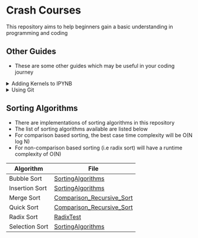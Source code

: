 # Crash Courses

This repository aims to help beginners gain a basic understanding in programming and coding

## Other Guides

- These are some other guides which may be useful in your coding journey

<details>
<summary>Adding Kernels to IPYNB</summary>

- By default, Jupyter Notebook only runs Python codes
- In order to run a particular language on Jupyter Notebook, you must first install the necessary interpreter (Java uses jshell so I shall consider it as an interpreter, even though it is considered a compiled language)

Link to guide on adding new kernels to IPYNB: [Add Kernels to Jupyter Notebook](./Guides/Add%20Kernels%20to%20Jupyter%20Notebook.md)

</details>

<details>
<summary>Using Git</summary>

- Git is a software used for version tracking, as well as collaboration among programmers during software development. 

Link to guide on using Git: [GitGuide](./Guides/GitGuide.md)

</details>


## Sorting Algorithms
- There are implementations of sorting algorithms in this repository
- The list of sorting algorithms available are listed below
- For comparison based sorting, the best case time complexity will be O(N log N)
- For non-comparison based sorting (i.e radix sort) will have a runtime complexity of O(N)

| Algorithm | File |
| ---		 	| ----	  |
| Bubble Sort 	| [SortingAlgorithms](./Sorting/SortingAlgorithms.java) |
| Insertion Sort 	| [SortingAlgorithms](./Sorting/SortingAlgorithms.java) |
| Merge Sort 	| [Comparison_Recursive_Sort](./Sorting/Comparison_Recursive_Sort.java) |
| Quick Sort 	| [Comparison_Recursive_Sort](./Sorting/Comparison_Recursive_Sort.java) |
| Radix Sort  | [RadixTest](./Sorting/RadixTest.java) |
| Selection Sort 	| [SortingAlgorithms](./Sorting/SortingAlgorithms.java)	|